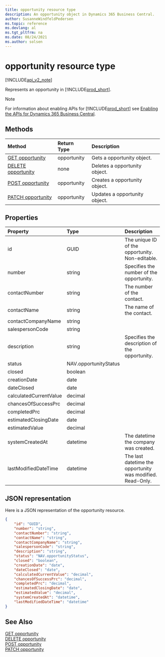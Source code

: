 ```yaml
---
title: opportunity resource type
description: An opportunity object in Dynamics 365 Business Central.
author: SusanneWindfeldPedersen
ms.topic: reference
ms.devlang: al
ms.tgt_pltfrm: na
ms.date: 08/24/2021
ms.author: solsen
---
```


# opportunity resource type

[!INCLUDE[api_v2_note](../../../includes/api_v2_note.md)]

<!-- START>DO_NOT_EDIT -->
<!-- IMPORTANT:Do not edit any of the content between here and the END>DO_NOT_EDIT. -->
Represents an opportunity in [!INCLUDE[prod_short](../../../includes/prod_short.md)].

> [!NOTE]
> For information about enabling APIs for [!INCLUDE[prod_short](../../../includes/prod_short.md)] see [Enabling the APIs for Dynamics 365 Business Central](../enabling-apis-for-dynamics-nav.md).

## Methods

| Method | Return Type|Description |
|:--------------------|:-----------|:-------------------------|
|[GET opportunity](../api/dynamics_opportunity_get.md)|opportunity|Gets a opportunity object.|
|[DELETE opportunity](../api/dynamics_opportunity_delete.md)|none|Deletes a opportunity object.|
|[POST opportunity](../api/dynamics_opportunity_create.md)|opportunity|Creates a opportunity object.|
|[PATCH opportunity](../api/dynamics_opportunity_update.md)|opportunity|Updates a opportunity object.|

## Properties

| Property           | Type   |Description     |
|:-------------------|:-------|:---------------|
|id|GUID|The unique ID of the opportunity. Non-editable.|
|number|string|Specifies the number of the opportunity.|
|contactNumber|string|The number of the contact.|
|contactName|string|The name of the contact.|
|contactCompanyName|string||
|salespersonCode|string||
|description|string|Specifies the description of the opportunity.|
|status|NAV.opportunityStatus||
|closed|boolean||
|creationDate|date||
|dateClosed|date||
|calculatedCurrentValue|decimal||
|chancesOfSuccessPrc|decimal||
|completedPrc|decimal||
|estimatedClosingDate|date||
|estimatedValue|decimal||
|systemCreatedAt|datetime|The datetime the company was created.|
|lastModifiedDateTime|datetime|The last datetime the opportunity was modified. Read-Only.|

## JSON representation

Here is a JSON representation of the opportunity resource.


```json
{
    "id": "GUID",
    "number": "string",
    "contactNumber": "string",
    "contactName": "string",
    "contactCompanyName": "string",
    "salespersonCode": "string",
    "description": "string",
    "status": "NAV.opportunityStatus",
    "closed": "boolean",
    "creationDate": "date",
    "dateClosed": "date",
    "calculatedCurrentValue": "decimal",
    "chancesOfSuccessPrc": "decimal",
    "completedPrc": "decimal",
    "estimatedClosingDate": "date",
    "estimatedValue": "decimal",
    "systemCreatedAt": "datetime",
    "lastModifiedDateTime": "datetime"
}
```
<!-- IMPORTANT: END>DO_NOT_EDIT -->

## See Also
[GET opportunity](../api/dynamics_opportunity_get.md)  
[DELETE opportunity](../api/dynamics_opportunity_delete.md)  
[POST opportunity](../api/dynamics_opportunity_create.md)  
[PATCH opportunity](../api/dynamics_opportunity_update.md)
